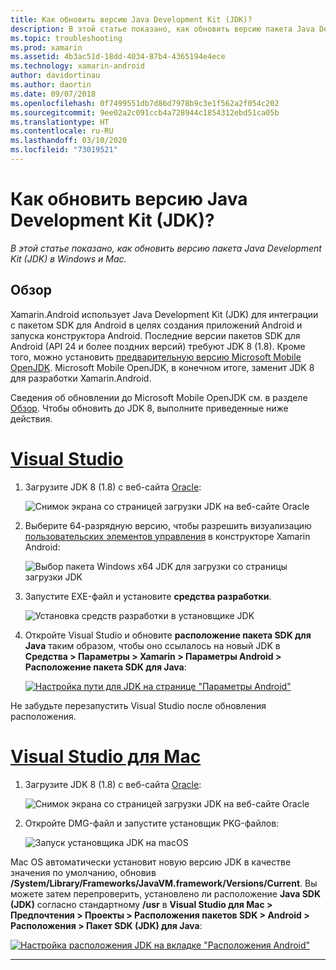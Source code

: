 ```yaml
---
title: Как обновить версию Java Development Kit (JDK)?
description: В этой статье показано, как обновить версию пакета Java Development Kit (JDK) в Windows и Mac.
ms.topic: troubleshooting
ms.prod: xamarin
ms.assetid: 4b3ac51d-18dd-4034-87b4-4365194e4ece
ms.technology: xamarin-android
author: davidortinau
ms.author: daortin
ms.date: 09/07/2018
ms.openlocfilehash: 0f7499551db7d86d7978b9c3e1f562a2f054c202
ms.sourcegitcommit: 9ee02a2c091ccb4a728944c1854312ebd51ca05b
ms.translationtype: HT
ms.contentlocale: ru-RU
ms.lasthandoff: 03/10/2020
ms.locfileid: "73019521"
---
```

# <a name="how-do-i-update-the-java-development-kit-jdk-version"></a>Как обновить версию Java Development Kit (JDK)?

_В этой статье показано, как обновить версию пакета Java Development Kit (JDK) в Windows и Mac._

## <a name="overview"></a>Обзор

Xamarin.Android использует Java Development Kit (JDK) для интеграции с пакетом SDK для Android в целях создания приложений Android и запуска конструктора Android. Последние версии пакетов SDK для Android (API 24 и более поздних версий) требуют JDK 8 (1.8). Кроме того, можно установить [предварительную версию Microsoft Mobile OpenJDK](~/android/get-started/installation/openjdk.md). Microsoft Mobile OpenJDK, в конечном итоге, заменит JDK 8 для разработки Xamarin.Android.

Сведения об обновлении до Microsoft Mobile OpenJDK см. в разделе [Обзор](~/android/get-started/installation/openjdk.md). Чтобы обновить до JDK 8, выполните приведенные ниже действия.

# <a name="visual-studio"></a>[Visual Studio](#tab/windows)

1. Загрузите JDK 8 (1.8) с веб-сайта [Oracle](https://www.oracle.com/technetwork/java/javase/downloads/index.html):

    ![Снимок экрана со страницей загрузки JDK на веб-сайте Oracle](update-jdk-images/image1.png)

2. Выберите 64-разрядную версию, чтобы разрешить визуализацию [пользовательских элементов управления](https://github.com/xamarin/release-notes-archive/blob/master/release-notes/vs/xamarin.vs_4/xamarin.vs_4.2/index.md#androiddesignercustomcontrols) в конструкторе Xamarin Android:

    ![Выбор пакета Windows x64 JDK для загрузки со страницы загрузки JDK](update-jdk-images/image2.png)

3. Запустите EXE-файл и установите **средства разработки**.

    ![Установка средств разработки в установщике JDK](update-jdk-images/image3.png)

4. Откройте Visual Studio и обновите **расположение пакета SDK для Java** таким образом, чтобы оно ссылалось на новый JDK в **Средства > Параметры > Xamarin > Параметры Android > Расположение пакета SDK для Java**:

    [![Настройка пути для JDK на странице "Параметры Android"](update-jdk-images/image4-sml.png)](update-jdk-images/image4.png#lightbox)

Не забудьте перезапустить Visual Studio после обновления расположения.

# <a name="visual-studio-for-mac"></a>[Visual Studio для Mac](#tab/macos)

1. Загрузите JDK 8 (1.8) с веб-сайта [Oracle](https://www.oracle.com/technetwork/java/javase/downloads/index.html):

    ![Снимок экрана со страницей загрузки JDK на веб-сайте Oracle](update-jdk-images/image1.png)

2. Откройте DMG-файл и запустите установщик PKG-файлов:

    ![Запуск установщика JDK на macOS](update-jdk-images/image5.png)

Mac OS автоматически установит новую версию JDK в качестве значения по умолчанию, обновив **/System/Library/Frameworks/JavaVM.framework/Versions/Current**. Вы можете затем перепроверить, установлено ли расположение **Java SDK (JDK)** согласно стандартному **/usr** в **Visual Studio для Mac > Предпочтения > Проекты > Расположения пакетов SDK > Android > Расположения > Пакет SDK (JDK) для Java**:

[![Настройка расположения JDK на вкладке "Расположения Android"](update-jdk-images/image6-sml.png)](update-jdk-images/image6.png#lightbox)

-----

